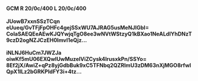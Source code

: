 #### GCM R 20/0c/400 L 20/0c/400
**JUowB7xxnSSzTCqn**<br/>**eUueq/GvTFjFpOHFc4gejSSxWU7AJRAG5usMeNJIGbI=**<br/>**CoIaSAEQEeAEwKJQYwjqTgO8ee3wNVtWStzyQ1kBXao1NeALdlYhDNzT9czD2ogNZJCzEH0ImvI1eQjz...**<br/><br/>
**iNLNJ6HuCm7JWZJa**<br/>**oiwKf5mU06EXQwIUwMuzelViZCysk4lrusxkPn/SSYo=**<br/>**8Ef2jX/AwiZ+qPz8yjGdbBuk9xC5TFNbq2QZRlmU3zDM63nXjMGO8rfwlQpX1lLz2bGRKPIdFY3i+4tz...**